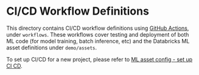 # CI/CD Workflow Definitions
This directory contains CI/CD workflow definitions using [GitHub Actions](https://docs.github.com/en/actions),
under ``workflows``. These workflows cover testing and deployment of both ML code (for model training, batch inference, etc) and the 
Databricks ML asset definitions under ``demo/assets``. 

To set up CI/CD for a new project,
please refer to [ML asset config - set up CI CD](../../demo/assets/README.md#set-up-ci-and-cd).
